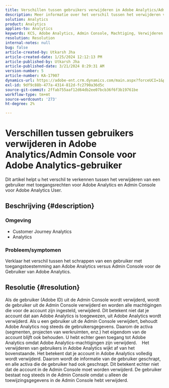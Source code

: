 ```yaml
---
title: Verschillen tussen gebruikers verwijderen in Adobe Analytics/Admin Console voor Adobe Analytics-gebruiker
description: Meer informatie over het verschil tussen het verwijderen van een gebruiker met toegangsrechten voor Adobe Analytics en Admin Console voor Adobe Analytics-gebruiker.
solution: Analytics
product: Analytics
applies-to: Analytics
keywords: KCS, Adobe Analytics, Admin Console, Machtiging, Verwijderen door gebruiker, Verwijderen door gebruiker
resolution: Resolution
internal-notes: null
bug: false
article-created-by: Utkarsh Jha
article-created-date: 1/25/2024 12:12:13 PM
article-published-by: Utkarsh Jha
article-published-date: 3/21/2024 8:29:31 AM
version-number: 5
article-number: KA-17907
dynamics-url: https://adobe-ent.crm.dynamics.com/main.aspx?forceUCI=1&pagetype=entityrecord&etn=knowledgearticle&id=27a7d5f6-7abb-ee11-a569-6045bd0065b6
exl-id: 9df9c88b-477a-4314-812d-fc2790a36d5c
source-git-commit: 2ffab755aaf12d64db2ee07bcb36f6f3b19761be
workflow-type: tm+mt
source-wordcount: '273'
ht-degree: 2%

---
```


# Verschillen tussen gebruikers verwijderen in Adobe Analytics/Admin Console voor Adobe Analytics-gebruiker


Dit artikel helpt u het verschil te verkennen tussen het verwijderen van een gebruiker met toegangsrechten voor Adobe Analytics en Admin Console voor Adobe Analytics User.

## Beschrijving {#description}


### <b>Omgeving</b>

- Customer Journey Analytics
- Analytics




### <b>Probleem/symptomen</b>

Verklaar het verschil tussen het schrappen van een gebruiker met toegangstoestemming aan Adobe Analytics versus Admin Console voor de Gebruiker van Adobe Analytics.


## Resolutie {#resolution}


Als de gebruiker (Adobe ID) uit de Admin Console wordt verwijderd, wordt de gebruiker uit de Admin Console verwijderd en worden alle machtigingen die voor de account zijn ingesteld, verwijderd.
Dit betekent niet dat je account dat aan Adobe Analytics is toegewezen, uit Adobe Analytics wordt verwijderd. Als u een gebruiker uit de Admin Console verwijdert, behoudt Adobe Analytics nog steeds de gebruikersgegevens.
Daarom de activa (segmenten, projecten van werkruimten, enz.) het eigendom van de account blijft ook behouden.
U hebt echter geen toegang tot Adobe Analytics omdat Adobe Analytics-machtigingen zijn verwijderd.
  
Het verwijderen van gebruikers in Adobe Analytics wijkt af van het bovenstaande. Het betekent dat je account in Adobe Analytics volledig wordt verwijderd.
Daarom wordt de informatie van de gebruiker geschrapt, en alle activa die de gebruiker had ook geschrapt.
Dit betekent echter niet dat de account in de Admin Console moet worden verwijderd. De gebruiker bestaat nog steeds in de Admin Console omdat u alleen de toewijzingsgegevens in de Admin Console hebt verwijderd.
